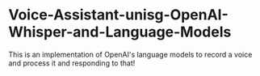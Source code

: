 # Voice-Assistant-unisg-OpenAI-Whisper-and-Language-Models

This is an implementation of OpenAI's language models to record a voice and process it and responding to that!
